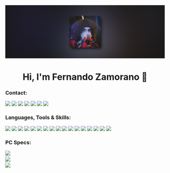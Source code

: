 <div align="left">
  <img  src="https://github.com/luisvallez/luisvallez/blob/e99171fd361727a338db2d232c215a97d1ea0ba7/foto.png">
</div>

<h1 align="center">
  Hi, I'm Fernando Zamorano 👋
</h1>

### Contact:
[<img src="https://img.shields.io/badge/Portfolio-%23000000.svg?&style=for-the-badge">](https://luisvallez.github.io/Portafolio/)
[<img src="https://img.shields.io/badge/Email-%237c5cff.svg?&style=for-the-badge&logo=twitter&logoColor=white">](mailto:FerCoding@proton.me)
[<img src="https://img.shields.io/badge/linkedin-%230077B5.svg?&style=for-the-badge&logo=linkedin&logoColor=white">](https://www.linkedin.com/in/fernandozamorano/)
[<img src="https://img.shields.io/badge/upwork-%2314a800.svg?&style=for-the-badge&logo=linkedin&logoColor=white">](https://www.upwork.com/freelancers/~018f53c4d4af7622df?mp_source=share)
[<img src="https://img.shields.io/badge/discord-%235662f5.svg?&style=for-the-badge&logo=Discord&logoColor=white">](discordapp.com/users/soyferxdd)
[<img src="https://img.shields.io/badge/instagram-%23ff3040.svg?&style=for-the-badge&logo=instagram&logoColor=white">](https://www.instagram.com/soyferxdd/)
[<img src="https://img.shields.io/badge/whatsapp-%2304be3c.svg?&style=for-the-badge">](https://wa.me/+526861072811)

### Languages, Tools & Skills:
<div display="flex">
  <img src="https://img.shields.io/badge/HTML-%23e96228.svg?&style=for-the-badge">
  <img src="https://img.shields.io/badge/JavaScript-%23efd81d.svg?&style=for-the-badge">
  <img src="https://img.shields.io/badge/TypeScript-%232f74c0.svg?&style=for-the-badge">
  <img src="https://img.shields.io/badge/CSS-%232862e9.svg?&style=for-the-badge">
  <img src="https://img.shields.io/badge/Git-%23f05639.svg?&style=for-the-badge">
  <img src="https://img.shields.io/badge/ExpressJS-%2300000.svg?&style=for-the-badge">
  <img src="https://img.shields.io/badge/APIS-%239566fe.svg?&style=for-the-badge">
  <img src="https://img.shields.io/badge/Python-%23417dac.svg?&style=for-the-badge">
  <img src="https://img.shields.io/badge/React-%2358c4dc.svg?&style=for-the-badge">
  <img src="https://img.shields.io/badge/ViteJS-%239566fe.svg?&style=for-the-badge">
  <img src="https://img.shields.io/badge/NodeJS-%236fa660.svg?&style=for-the-badge">
  <img src="https://img.shields.io/badge/ElectronJS-%238fd3e0.svg?&style=for-the-badge">
  <img src="https://img.shields.io/badge/Bootstrap-%237417f6.svg?&style=for-the-badge">
  <img src="https://img.shields.io/badge/MUI-%23006ad5.svg?&style=for-the-badge">
  <img src="https://img.shields.io/badge/Tailwind-%2338bdf8.svg?&style=for-the-badge">
  <img src="https://img.shields.io/badge/Figma-%230ac97f.svg?&style=for-the-badge">
  <img src="https://img.shields.io/badge/Photoshop-%2337abff.svg?&style=for-the-badge">
</div>

### PC Specs:
<div display="flex">
  <img src="https://img.shields.io/badge/windows-MSI%20z490%20Gaming%20Plus-%239566fe.svg?&style=for-the-badge&logo=windows&logoColor=white" /><br>
  <img src="https://img.shields.io/badge/intel-core%20i5%2010th-%230071C5.svg?&style=for-the-badge&logo=intel&logoColor=white" /><br>
  <img src="https://img.shields.io/badge/NVIDIA-GeForce%20RTX%205060%20Ti%20-%2376B900.svg?&style=for-the-badge&logo=nvidia&logoColor=white" />
</div>
